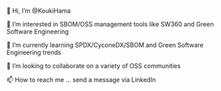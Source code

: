 👋 Hi, I’m @KoukiHama

👀 I’m interested in SBOM/OSS management tools like SW360 and Green Software Engineering

🌱 I’m currently learning SPDX/CyconeDX/SBOM and Green Software Engineering trends

💞️ I’m looking to collaborate on a variety of OSS communities

📫 How to reach me … send a message via LinkedIn

<!---
KoukiHama/KoukiHama is a ✨ special ✨ repository because its `README.md` (this file) appears on your GitHub profile.
You can click the Preview link to take a look at your changes.
--->
